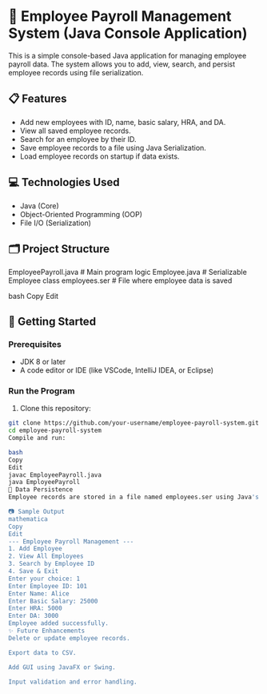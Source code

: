 # 🧾 Employee Payroll Management System (Java Console Application)

This is a simple console-based Java application for managing employee payroll data. The system allows you to add, view, search, and persist employee records using file serialization.

## 📋 Features

- Add new employees with ID, name, basic salary, HRA, and DA.
- View all saved employee records.
- Search for an employee by their ID.
- Save employee records to a file using Java Serialization.
- Load employee records on startup if data exists.

## 💻 Technologies Used

- Java (Core)
- Object-Oriented Programming (OOP)
- File I/O (Serialization)

## 🗂️ Project Structure

EmployeePayroll.java # Main program logic Employee.java # Serializable Employee class employees.ser # File where employee data is saved

bash
Copy
Edit

## 🏁 Getting Started

### Prerequisites

- JDK 8 or later
- A code editor or IDE (like VSCode, IntelliJ IDEA, or Eclipse)

### Run the Program

1. Clone this repository:

```bash
git clone https://github.com/your-username/employee-payroll-system.git
cd employee-payroll-system
Compile and run:

bash
Copy
Edit
javac EmployeePayroll.java
java EmployeePayroll
📂 Data Persistence
Employee records are stored in a file named employees.ser using Java's object serialization. On every program start, the file is read (if it exists), and on exit, the data is saved back.

📷 Sample Output
mathematica
Copy
Edit
--- Employee Payroll Management ---
1. Add Employee
2. View All Employees
3. Search by Employee ID
4. Save & Exit
Enter your choice: 1
Enter Employee ID: 101
Enter Name: Alice
Enter Basic Salary: 25000
Enter HRA: 5000
Enter DA: 3000
Employee added successfully.
✨ Future Enhancements
Delete or update employee records.

Export data to CSV.

Add GUI using JavaFX or Swing.

Input validation and error handling.
